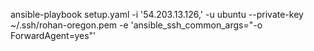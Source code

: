 ansible-playbook setup.yaml -i '54.203.13.126,' -u ubuntu --private-key ~/.ssh/rohan-oregon.pem -e 'ansible_ssh_common_args="-o ForwardAgent=yes"'